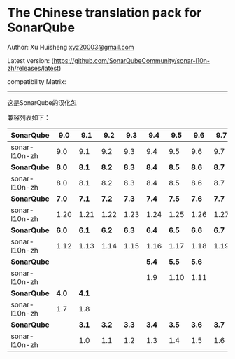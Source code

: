 The Chinese translation pack for SonarQube
=======

Author: Xu Huisheng <xyz20003@gmail.com>

Latest version: (https://github.com/SonarQubeCommunity/sonar-l10n-zh/releases/latest)

compatibility Matrix: 

---

这是SonarQube的汉化包

兼容列表如下：

**SonarQube** |**9.0**|**9.1**|**9.2**|**9.3**|**9.4**|**9.5**|**9.6**|**9.7**|       |       |
--------------|-------|-------|-------|-------|-------|-------|-------|-------|-------|-------|
sonar-l10n-zh |9.0    |9.1    |9.2    |9.3    |9.4    |9.5    |9.6    |9.7    |       |       |
**SonarQube** |**8.0**|**8.1**|**8.2**|**8.3**|**8.4**|**8.5**|**8.6**|**8.7**|**8.8**|**8.9**|
sonar-l10n-zh |8.0    |8.1    |8.2    |8.3    |8.4    |8.5    |8.6    |8.7    |8.8    |8.9    |
**SonarQube** |**7.0**|**7.1**|**7.2**|**7.3**|**7.4**|**7.5**|**7.6**|**7.7**|**7.8**|**7.9**|
sonar-l10n-zh |1.20   |1.21   |1.22   |1.23   |1.24   |1.25   |1.26   |1.27   |1.28   |1.29   |
**SonarQube** |**6.0**|**6.1**|**6.2**|**6.3**|**6.4**|**6.5**|**6.6**|**6.7**|       |       |
sonar-l10n-zh |1.12   |1.13   |1.14   |1.15   |1.16   |1.17   |1.18   |1.19   |       |       |
**SonarQube** |       |       |       |       |**5.4**|**5.5**|**5.6**|       |       |       |
sonar-l10n-zh |       |       |       |       |1.9    |1.10   |1.11   |       |       |       |
**SonarQube** |**4.0**|**4.1**|       |       |       |       |       |       |       |       |
sonar-l10n-zh |1.7    |1.8    |       |       |       |       |       |       |       |       |
**SonarQube** |       |**3.1**|**3.2**|**3.3**|**3.4**|**3.5**|**3.6**|**3.7**|       |       |
sonar-l10n-zh |       |1.0    |1.1    |1.2    |1.3    |1.4    |1.5    |1.6    |       |       |

